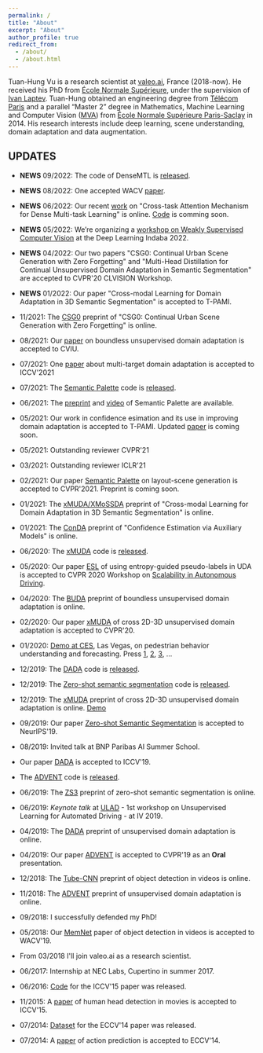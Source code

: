 ```yaml
---
permalink: /
title: "About"
excerpt: "About"
author_profile: true
redirect_from: 
  - /about/
  - /about.html
---
```

Tuan-Hung Vu is a research scientist at [valeo.ai](https://www.valeo.com/en/valeo-ai/), France (2018-now). He received his PhD from [École Normale Supérieure](http://www.ens.fr/en), under the supervision of [Ivan Laptev](https://www.di.ens.fr/~laptev). Tuan-Hung obtained an engineering degree from [Télécom Paris](https://en.wikipedia.org/wiki/T%C3%A9l%C3%A9com_Paris) and a parallel “Master 2” degree in Mathematics, Machine Learning and Computer Vision ([MVA](http://math.ens-paris-saclay.fr/version-francaise/formations/master-mva/)) from [École Normale Supérieure Paris-Saclay](https://ens-paris-saclay.fr/en) in 2014. His research interests include deep learning, scene understanding, domain adaptation and data augmentation.

## UPDATES
* **NEWS** 09/2022: The code of DenseMTL is [released](https://github.com/cv-rits/DenseMTL).
* **NEWS** 08/2022: One accepted WACV [paper](https://arxiv.org/abs/2206.08927).
* **NEWS** 06/2022: Our recent [work](https://arxiv.org/abs/2206.08927) on "Cross-task Attention Mechanism for Dense Multi-task Learning" is online. [Code](https://github.com/cv-rits/DenseMTL) is comming soon.
* **NEWS** 05/2022: We’re organizing a [workshop on Weakly Supervised Computer Vision](https://wscv-indaba.github.io/) at the Deep Learning Indaba 2022.
* **NEWS** 04/2022: Our two papers "CSG0: Continual Urban Scene Generation with Zero Forgetting" and "Multi-Head Distillation for Continual Unsupervised Domain Adaptation in Semantic Segmentation" are accepted to CVPR'20 CLVISION Workshop.
* **NEWS** 01/2022: Our paper "Cross-modal Learning for Domain Adaptation in 3D Semantic Segmentation" is accepted to T-PAMI.

* 11/2021: The [CSG0](https://arxiv.org/abs/2112.03252) preprint of "CSG0: Continual Urban Scene Generation with Zero Forgetting" is online.
* 08/2021: Our [paper](https://arxiv.org/abs/2004.01130) on boundless unsupervised domain adaptation is accepted to CVIU.
* 07/2021: One [paper](https://arxiv.org/abs/2108.06962) about multi-target domain adaptation is accepted to ICCV'2021
* 07/2021: The [Semantic Palette](https://arxiv.org/pdf/2106.01629.pdf) code is [released](https://github.com/valeoai/SemanticPalette).
* 06/2021: The [preprint](https://arxiv.org/pdf/2106.01629.pdf) and [video](https://www.youtube.com/watch?v=ejkbaJD4Emk) of Semantic Palette are available.
* 05/2021: Our work in confidence esimation and its use in improving domain adaptation is accepted to T-PAMI. Updated [paper](https://arxiv.org/abs/2012.06508) is coming soon.
* 05/2021: Outstanding reviewer CVPR'21
* 03/2021: Outstanding reviewer ICLR'21 
* 02/2021: Our paper [Semantic Palette]() on layout-scene generation is accepted to CVPR'2021. Preprint is coming soon.
* 01/2021: The [xMUDA/XMoSSDA]() preprint of "Cross-modal Learning for Domain Adaptation in 3D Semantic Segmentation" is online.
* 01/2021: The [ConDA](https://arxiv.org/abs/2012.06508) preprint of "Confidence Estimation via Auxiliary Models" is online.

* 06/2020: The [xMUDA](https://arxiv.org/abs/1911.12676) code is [released](https://github.com/valeoai/xmuda).
* 05/2020: Our paper [ESL](https://arxiv.org/abs/2006.08658) of using entropy-guided pseudo-labels in UDA is accepted to CVPR 2020 Workshop on [Scalability in Autonomous Driving](https://sites.google.com/view/cvpr20-scalability/posters?authuser=0).
* 04/2020: The [BUDA](https://arxiv.org/abs/2004.01130) preprint of boundless unsupervised domain adaptation is online.
* 02/2020: Our paper [xMUDA](http://arxiv.org/abs/1911.12676) of cross 2D-3D unsupervised domain adaptation is accepted to CVPR'20.
* 01/2020: [Demo at CES](https://www.valeo.com/en/valeo-innovations-at-the-epicenter-of-transformation-in-mobility/), Las Vegas, on pedestrian behavior understanding and forecasting. Press [1](https://www.rtl.fr/actu/futur/ces-2020-la-voiture-autonome-valeo-veut-predire-les-intentions-des-pietons-7799840637), [2](https://bfmbusiness.bfmtv.com/mediaplayer/video/culture-geek-les-voitures-du-futur-sont-au-consumer-electronics-show-0801-1213277.html), [3](https://www.motortrend.com/news/autonomous-car-innovations/), ...

* 12/2019: The [DADA](https://arxiv.org/abs/1904.01886) code is [released](https://github.com/valeoai/DADA).
* 12/2019: The [Zero-shot semantic segmentation](https://arxiv.org/abs/1906.00817) code is [released](https://github.com/valeoai/ZS3).
* 12/2019: The [xMUDA](http://arxiv.org/abs/1911.12676) preprint of cross 2D-3D unsupervised domain adaptation is online. [Demo](https://www.youtube.com/watch?v=WgvBBCEKQVE)
* 09/2019: Our paper [Zero-shot Semantic Segmentation](https://arxiv.org/abs/1906.00817) is accepted to NeurIPS'19.
* 08/2019: Invited talk at BNP Paribas AI Summer School.
* Our paper [DADA](https://arxiv.org/abs/1904.01886) is accepted to ICCV'19.
* The [ADVENT](https://arxiv.org/abs/1811.12833) code is [released](https://github.com/valeoai/ADVENT).
* 06/2019: The [ZS3](https://arxiv.org/abs/1906.00817) preprint of zero-shot semantic segmentation is online.
* 06/2019: *Keynote talk* at [ULAD](http://intelligent-vehicles.org/ulad-2019) - 1st workshop on Unsupervised Learning for Automated Driving - at IV 2019.
* 04/2019: The [DADA](https://arxiv.org/abs/1904.01886) preprint of unsupervised domain adaptation is online.
* 04/2019: Our paper [ADVENT](https://arxiv.org/abs/1811.12833) is accepted to CVPR'19 as an **Oral** presentation.

* 12/2018: The [Tube-CNN](https://arxiv.org/abs/1812.02619) preprint of object detection in videos is online.
* 11/2018: The [ADVENT](https://arxiv.org/abs/1811.12833) preprint of unsupervised domain adaptation is online.
* 09/2018: I successfully defended my PhD!
* 05/2018: Our [MemNet](https://arxiv.org/abs/1803.10861) paper of object detection in videos is accepted to WACV'19.
* From 03/2018 I'll join valeo.ai as a research scientist.

* 06/2017: Internship at NEC Labs, Cupertino in summer 2017.
* 06/2016: [Code](https://github.com/aosokin/cnn_head_detection) for the ICCV'15 paper was released.
* 11/2015: A [paper](https://www.di.ens.fr/willow/research/headdetection/) of human head detection in movies is accepted to ICCV'15.
* 07/2014: [Dataset](https://www.di.ens.fr/willow/research/actionsfromscenes/SUNAction.zip) for the ECCV'14 paper was released.
* 07/2014: A [paper](https://www.di.ens.fr/willow/research/actionsfromscenes) of action prediction is accepted to ECCV'14.